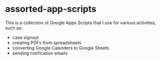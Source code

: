 # assorted-app-scripts
This is a collection of Google Apps Scripts that I use for various activities, such as: 
- case signout 
- creating PDFs from spreadsheets 
- converting Google Calenders to Google Sheets
- sending notification emails

